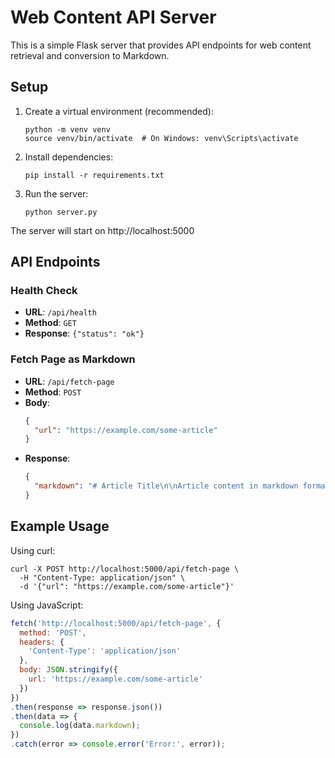 # Web Content API Server

This is a simple Flask server that provides API endpoints for web content retrieval and conversion to Markdown.

## Setup

1. Create a virtual environment (recommended):
   ```
   python -m venv venv
   source venv/bin/activate  # On Windows: venv\Scripts\activate
   ```

2. Install dependencies:
   ```
   pip install -r requirements.txt
   ```

3. Run the server:
   ```
   python server.py
   ```

The server will start on http://localhost:5000

## API Endpoints

### Health Check
- **URL**: `/api/health`
- **Method**: `GET`
- **Response**: `{"status": "ok"}`

### Fetch Page as Markdown
- **URL**: `/api/fetch-page`
- **Method**: `POST`
- **Body**:
  ```json
  {
    "url": "https://example.com/some-article"
  }
  ```
- **Response**:
  ```json
  {
    "markdown": "# Article Title\n\nArticle content in markdown format..."
  }
  ```

## Example Usage

Using curl:
```
curl -X POST http://localhost:5000/api/fetch-page \
  -H "Content-Type: application/json" \
  -d '{"url": "https://example.com/some-article"}'
```

Using JavaScript:
```javascript
fetch('http://localhost:5000/api/fetch-page', {
  method: 'POST',
  headers: {
    'Content-Type': 'application/json'
  },
  body: JSON.stringify({
    url: 'https://example.com/some-article'
  })
})
.then(response => response.json())
.then(data => {
  console.log(data.markdown);
})
.catch(error => console.error('Error:', error));
```